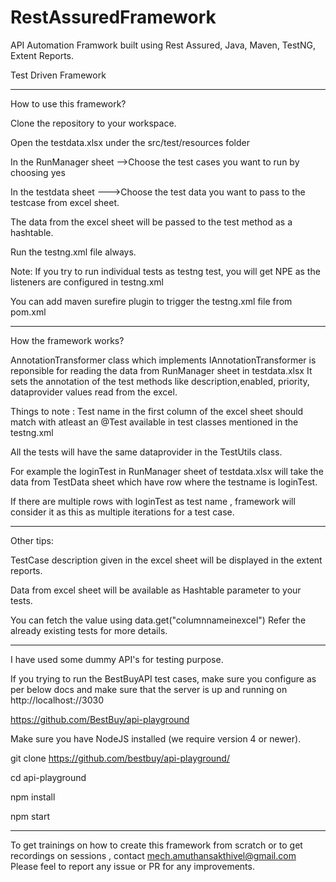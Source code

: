 # RestAssuredFramework 

API Automation Framwork built using Rest Assured, Java, Maven, TestNG, Extent Reports.

Test Driven Framework

****************************************************************************

How to use this framework?

Clone the repository to your workspace.

Open the testdata.xlsx under the src/test/resources folder

In the RunManager sheet -->Choose the test cases you want to run by choosing yes

In the testdata sheet --->Choose the test data you want to pass to the testcase from excel sheet.

The data from the excel sheet will be passed to the test method as a hashtable.

Run the testng.xml file always.

Note: If you try to run individual tests as testng test, you will get NPE as the listeners are configured in testng.xml

You can add maven surefire plugin to trigger the testng.xml file from pom.xml

******************************************************************************
How the framework works?

AnnotationTransformer class which implements IAnnotationTransformer is reponsible for reading the data from RunManager sheet in testdata.xlsx It sets the annotation of the test methods like description,enabled, priority, dataprovider values read from the excel.

Things to note : Test name in the first column of the excel sheet should match with atleast an @Test available in test classes mentioned in the testng.xml

All the tests will have the same dataprovider in the TestUtils class.

For example the loginTest in RunManager sheet of testdata.xlsx will take the data from TestData sheet which have row where the testname is loginTest. 

If there are multiple rows with loginTest as test name , framework will consider it as this as multiple iterations for a test case.


******************************************************************************
Other tips:

TestCase description given in the excel sheet will be displayed in the extent reports.

Data from excel sheet will be available as Hashtable parameter to your tests. 

You can fetch the value using data.get("columnnameinexcel") Refer the already existing tests for more details.

*******************************************************************************

I have used some dummy API's for testing purpose. 

If you trying to run the BestBuyAPI test cases, make sure you configure as per below docs and make sure that the server is up and running on http://localhost://3030

https://github.com/BestBuy/api-playground

Make sure you have NodeJS installed (we require version 4 or newer).

git clone https://github.com/bestbuy/api-playground/

cd api-playground

npm install

npm start


******************************************************************************
To get trainings on how to create this framework from scratch or to get recordings on sessions , contact mech.amuthansakthivel@gmail.com
Please feel to report any issue or PR for any improvements.
